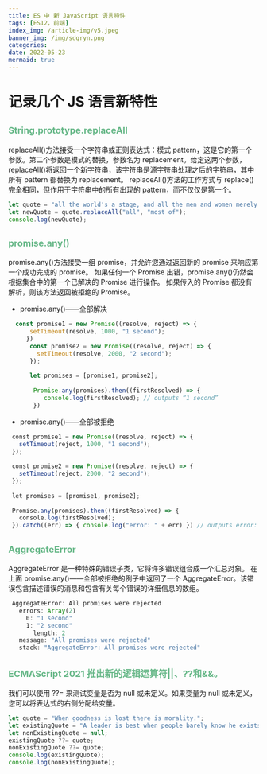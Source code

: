 ```yaml
---
title: ES 中 新 JavaScript 语言特性
tags: [ES12，前端]
index_img: /article-img/v5.jpeg
banner_img: /img/sdqryn.png
categories:
date: 2022-05-23
mermaid: true
---
```


# 记录几个 JS 语言新特性

<!-- more -->

## <font color="#66b787" size=4 face="">String.prototype.replaceAll</font>

replaceAll()方法接受一个字符串或正则表达式：模式 pattern，这是它的第一个参数。第二个参数是模式的替换，参数名为 replacement。给定这两个参数，replaceAll()将返回一个新字符串，该字符串是源字符串处理之后的字符串，其中所有 pattern 都替换为 replacement。
replaceAll()方法的工作方式与 replace()完全相同，但作用于字符串中的所有出现的 pattern，而不仅仅是第一个。

```js
let quote = "all the world's a stage, and all the men and women merely players";
let newQuote = quote.replaceAll("all", "most of");
console.log(newQuote);
```

## <font color="#66b787" size=4 face="">promise.any()</font>

promise.any()方法接受一组 promise，并允许您通过返回新的 promise 来响应第一个成功完成的 promise。
如果任何一个 Promise 出错，promise.any()仍然会根据集合中的第一个已解决的 Promise 进行操作。
如果传入的 Promise 都没有解析，则该方法返回被拒绝的 Promise。

- promise.any()——全部解决

```js
  const promise1 = new Promise((resolve, reject) => {
      setTimeout(resolve, 1000, "1 second");
     })
      const promise2 = new Promise((resolve, reject) => {
        setTimeout(resolve, 2000, "2 second");
      });
 ​
      let promises = [promise1, promise2];
 ​
       Promise.any(promises).then((firstResolved) => {
          console.log(firstResolved); // outputs “1 second”
       })
```

- promise.any()——全部被拒绝

```js
 const promise1 = new Promise((resolve, reject) => {
   setTimeout(reject, 1000, "1 second");
 });
 ​
 const promise2 = new Promise((resolve, reject) => {
   setTimeout(reject, 2000, "2 second");
 });
 ​
 let promises = [promise1, promise2];
 ​
 Promise.any(promises).then((firstResolved) => {
   console.log(firstResolved);
 }).catch((err) => { console.log("error: " + err) }) // outputs error: AggregateError: All promises were rejected

```

## <font color="#66b787" size=4 face="">AggregateError</font>

AggregateError 是一种特殊的错误子类，它将许多错误组合成一个汇总对象。
在上面 promise.any()——全部被拒绝的例子中返回了一个 AggregateError。该错误包含描述错误的消息和包含有关每个错误的详细信息的数组。

```js
 AggregateError: All promises were rejected
   errors: Array(2)
     0: "1 second"
     1: "2 second"
       length: 2
   message: "All promises were rejected"
   stack: "AggregateError: All promises were rejected"

```

## <font color="#66b787" size=4 face="">ECMAScript 2021 推出新的逻辑运算符||、??和&&。</font>

我们可以使用 ??= 来测试变量是否为 null 或未定义。如果变量为 null 或未定义，您可以将表达式的右侧分配给变量。

```js
let quote = "When goodness is lost there is morality.";
let existingQuote = "A leader is best when people barely know he exists";
let nonExistingQuote = null;
existingQuote ??= quote;
nonExistingQuote ??= quote;
console.log(existingQuote);
console.log(nonExistingQuote);
```
